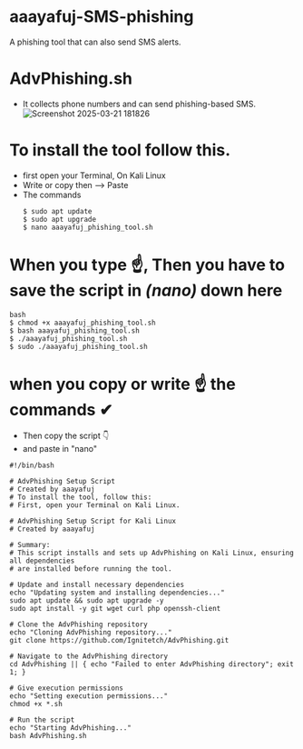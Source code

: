 # aaayafuj-SMS-phishing
A phishing tool that can also send SMS alerts.
# AdvPhishing.sh
* It collects phone numbers and can send phishing-based SMS.
![Screenshot 2025-03-21 181826](https://github.com/user-attachments/assets/3eb67ba3-e05c-45bc-99f5-0010ee1501c6)

# To install the tool follow this.
* first open your Terminal, On Kali Linux
* Write or copy then --> Paste
* The commands
  ```
  $ sudo apt update
  $ sudo apt upgrade
  $ nano aaayafuj_phishing_tool.sh
# When you type ☝, Then you have to save the script in *(nano)* down here 
    bash
    $ chmod +x aaayafuj_phishing_tool.sh
    $ bash aaayafuj_phishing_tool.sh
    $ ./aaayafuj_phishing_tool.sh
    $ sudo ./aaayafuj_phishing_tool.sh
  
# when you copy or write ☝ the commands ✔
* Then copy the script 👇
* and paste in "nano"
```
#!/bin/bash

# AdvPhishing Setup Script
# Created by aaayafuj
# To install the tool, follow this:
# First, open your Terminal on Kali Linux.

# AdvPhishing Setup Script for Kali Linux
# Created by aaayafuj

# Summary:
# This script installs and sets up AdvPhishing on Kali Linux, ensuring all dependencies
# are installed before running the tool.

# Update and install necessary dependencies
echo "Updating system and installing dependencies..."
sudo apt update && sudo apt upgrade -y
sudo apt install -y git wget curl php openssh-client

# Clone the AdvPhishing repository
echo "Cloning AdvPhishing repository..."
git clone https://github.com/Ignitetch/AdvPhishing.git

# Navigate to the AdvPhishing directory
cd AdvPhishing || { echo "Failed to enter AdvPhishing directory"; exit 1; }

# Give execution permissions
echo "Setting execution permissions..."
chmod +x *.sh

# Run the script
echo "Starting AdvPhishing..."
bash AdvPhishing.sh


